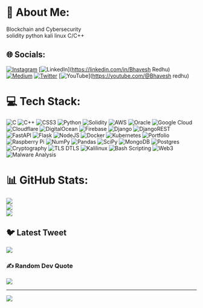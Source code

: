 # 💫 About Me:
Blockchain and Cybersecurity<br>solidity python kali linux C/C++


## 🌐 Socials:
[![Instagram](https://img.shields.io/badge/Instagram-%23E4405F.svg?logo=Instagram&logoColor=white)](https://instagram.com/bh1vesh_) [![LinkedIn](https://img.shields.io/badge/LinkedIn-%230077B5.svg?logo=linkedin&logoColor=white)](https://linkedin.com/in/Bhavesh Redhu) [![Medium](https://img.shields.io/badge/Medium-12100E?logo=medium&logoColor=white)](https://medium.com/@Bhaveshredhu) [![Twitter](https://img.shields.io/badge/Twitter-%231DA1F2.svg?logo=Twitter&logoColor=white)](https://twitter.com/@BhaveshRedhu) [![YouTube](https://img.shields.io/badge/YouTube-%23FF0000.svg?logo=YouTube&logoColor=white)](https://youtube.com/@Bhavesh redhu) 

# 💻 Tech Stack:
![C](https://img.shields.io/badge/c-%2300599C.svg?style=for-the-badge&logo=c&logoColor=white) ![C++](https://img.shields.io/badge/c++-%2300599C.svg?style=for-the-badge&logo=c%2B%2B&logoColor=white) ![CSS3](https://img.shields.io/badge/css3-%231572B6.svg?style=for-the-badge&logo=css3&logoColor=white) ![Python](https://img.shields.io/badge/python-3670A0?style=for-the-badge&logo=python&logoColor=ffdd54) ![Solidity](https://img.shields.io/badge/Solidity-%23363636.svg?style=for-the-badge&logo=solidity&logoColor=white) ![AWS](https://img.shields.io/badge/AWS-%23FF9900.svg?style=for-the-badge&logo=amazon-aws&logoColor=white) ![Oracle](https://img.shields.io/badge/Oracle-F80000?style=for-the-badge&logo=oracle&logoColor=white) ![Google Cloud](https://img.shields.io/badge/Google%20Cloud-%234285F4.svg?style=for-the-badge&logo=google-cloud&logoColor=white) ![Cloudflare](https://img.shields.io/badge/Cloudflare-F38020?style=for-the-badge&logo=Cloudflare&logoColor=white) ![DigitalOcean](https://img.shields.io/badge/DigitalOcean-%230167ff.svg?style=for-the-badge&logo=digitalOcean&logoColor=white) ![Firebase](https://img.shields.io/badge/firebase-%23039BE5.svg?style=for-the-badge&logo=firebase) ![Django](https://img.shields.io/badge/django-%23092E20.svg?style=for-the-badge&logo=django&logoColor=white) ![DjangoREST](https://img.shields.io/badge/DJANGO-REST-ff1709?style=for-the-badge&logo=django&logoColor=white&color=ff1709&labelColor=gray) ![FastAPI](https://img.shields.io/badge/FastAPI-005571?style=for-the-badge&logo=fastapi) ![Flask](https://img.shields.io/badge/flask-%23000.svg?style=for-the-badge&logo=flask&logoColor=white) ![NodeJS](https://img.shields.io/badge/node.js-6DA55F?style=for-the-badge&logo=node.js&logoColor=white) ![Docker](https://img.shields.io/badge/docker-%230db7ed.svg?style=for-the-badge&logo=docker&logoColor=white) ![Kubernetes](https://img.shields.io/badge/kubernetes-%23326ce5.svg?style=for-the-badge&logo=kubernetes&logoColor=white) ![Portfolio](https://img.shields.io/badge/Portfolio-%23000000.svg?style=for-the-badge&logo=firefox&logoColor=#FF7139) ![Raspberry Pi](https://img.shields.io/badge/-RaspberryPi-C51A4A?style=for-the-badge&logo=Raspberry-Pi) ![NumPy](https://img.shields.io/badge/numpy-%23013243.svg?style=for-the-badge&logo=numpy&logoColor=white) ![Pandas](https://img.shields.io/badge/pandas-%23150458.svg?style=for-the-badge&logo=pandas&logoColor=white) ![SciPy](https://img.shields.io/badge/SciPy-%230C55A5.svg?style=for-the-badge&logo=scipy&logoColor=%white) ![MongoDB](https://img.shields.io/badge/MongoDB-%234ea94b.svg?style=for-the-badge&logo=mongodb&logoColor=white) ![Postgres](https://img.shields.io/badge/postgres-%23316192.svg?style=for-the-badge&logo=postgresql&logoColor=white) ![Cryptography](https://img.shields.io/badge/Cryptography-%234ea94b.svg?style=for-the-badge&logo=cryptography&logoColor=#FF7139) ![TLS DTLS](https://img.shields.io/badge/TLS%20DTLS-%234285F4.svg?style=for-the-badge&logo=TLS-DTLS&logoColor=white) ![Kalilinux](https://img.shields.io/badge/kalilinux-%23000.svg?style=for-the-badge&logo=Kalilinux&logoColor=%white) ![Bash Scripting](https://img.shields.io/badge/-BashScripting-C51A4A?style=for-the-badge&logo=Bash-Scripting) ![Web3](https://img.shields.io/badge/web3-%231572B6.svg?style=for-the-badge&logo=Web3&logoColor=white) ![Malware Analysis](https://img.shields.io/badge/Malware%20Analysis-%234285F4.svg?style=for-the-badge&logo=malware-analysis&logoColor=%white)
# 📊 GitHub Stats:
![](https://github-readme-stats.vercel.app/api?username=2h1v5sh&theme=dark&hide_border=false&include_all_commits=true&count_private=false)<br/>
![](https://github-readme-streak-stats.herokuapp.com/?user=2h1v5sh&theme=dark&hide_border=false)<br/>
![](https://github-readme-stats.vercel.app/api/top-langs/?username=2h1v5sh&theme=dark&hide_border=false&include_all_commits=true&count_private=false&layout=compact)

## 🐦 Latest Tweet
[![](https://gtce.itsvg.in/api?username=@BhaveshRedhu)](https://github.com/VishwaGauravIn/github-twitter-card-embed)

### ✍️ Random Dev Quote
![](https://quotes-github-readme.vercel.app/api?type=horizontal&theme=radical)

---
[![](https://visitcount.itsvg.in/api?id=2h1v5sh&icon=0&color=0)](https://visitcount.itsvg.in)

<!-- Proudly created with GPRM ( https://gprm.itsvg.in ) -->
